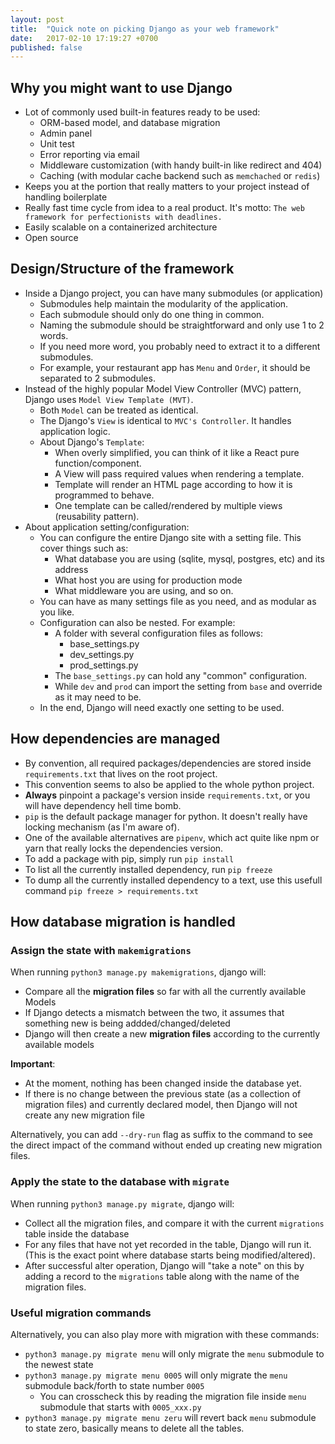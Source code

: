 ```yaml
---
layout: post
title:  "Quick note on picking Django as your web framework"
date:   2017-02-10 17:19:27 +0700
published: false
---
```


## Why you might want to use Django
- Lot of commonly used built-in features ready to be used:
    - ORM-based model, and database migration
    - Admin panel
    - Unit test
    - Error reporting via email
    - Middleware customization (with handy built-in like redirect and 404)
    - Caching (with modular cache backend such as `memchached` or `redis`)
- Keeps you at the portion that really matters to your project instead of handling boilerplate
- Really fast time cycle from idea to a real product. It's motto:  `The web framework for perfectionists with deadlines.`
- Easily scalable on a containerized architecture
- Open source


## Design/Structure of the framework
- Inside a Django project, you can have many submodules (or application)
  - Submodules help maintain the modularity of the application.
  - Each submodule should only do one thing in common.
  - Naming the submodule should be straightforward and only use 1 to 2 words. 
  - If you need more word, you probably need to extract it to a different submodules.
  - For example, your restaurant app has `Menu` and `Order`, it should be separated to 2 submodules.
- Instead of the highly popular Model View Controller (MVC) pattern, Django uses `Model View Template (MVT)`.
  - Both `Model` can be treated as identical.
  - The Django's `View` is identical to `MVC's Controller`. It handles application logic.
  - About Django's `Template`:
    - When overly simplified, you can think of it like a React pure function/component.
    - A View will pass required values when rendering a template.
    - Template will render an HTML page according to how it is programmed to behave.
    - One template can be called/rendered by multiple views (reusability pattern).
- About application setting/configuration:
  - You can configure the entire Django site with a setting file. This cover things such as:
    - What database you are using (sqlite, mysql, postgres, etc) and its address
    - What host you are using for production mode
    - What middleware you are using, and so on.
  - You can have as many settings file as you need, and as modular as you like.
  - Configuration can also be nested. For example:
    - A folder with several configuration files as follows:
      - base_settings.py
      - dev_settings.py
      - prod_settings.py
    - The `base_settings.py` can hold any "common" configuration.
    - While `dev` and `prod` can import the setting from `base` and override as it may need to be.
  - In the end, Django will need exactly one setting to be used.

## How dependencies are managed
- By convention, all required packages/dependencies are stored inside `requirements.txt` that lives on the root project.
- This convention seems to also be applied to the whole python project.
- **Always** pinpoint a package's version inside `requirements.txt`, or you will have dependency hell time bomb.
- `pip` is the default package manager for python. It doesn't really have locking mechanism (as I'm aware of).
- One of the available alternatives are `pipenv`, which act quite like npm or yarn that really locks the dependencies version.
- To add a package with pip, simply run `pip install`
- To list all the currently installed dependency, run `pip freeze`
- To dump all the currently installed dependency to a text, use this usefull command `pip freeze > requirements.txt`

## How database migration is handled

### Assign the state with `makemigrations`
When running `python3 manage.py makemigrations`, django will:
- Compare all the **migration files** so far with all the currently available Models
- If Django detects a mismatch between the two, it assumes that something new is being addded/changed/deleted
- Django will then create a new **migration files** according to the currently available models

**Important**: 
- At the moment, nothing has been changed inside the database yet. 
- If there is no change between the previous state (as a collection of migration files) and currently declared model, 
then Django will not create any new migration file

Alternatively, you can add `--dry-run` flag as suffix to the command to see the direct impact of the command 
without ended up creating new migration files.

### Apply the state to the database with `migrate`

When running `python3 manage.py migrate`, django will:
- Collect all the migration files, and compare it with the current `migrations` table inside the database
- For any files that have not yet recorded in the table, Django will run it. 
(This is the exact point where database starts being modified/altered).
- After successful alter operation, Django will "take a note" on this by adding a record to the `migrations` table 
along with the name of the migration files. 

### Useful migration commands

Alternatively, you can also play more with migration with these commands:
- `python3 manage.py migrate menu` will only migrate the `menu` submodule to the newest state
- `python3 manage.py migrate menu 0005` will only migrate the `menu` submodule back/forth to state number `0005`
  - You can crosscheck this by reading the migration file inside `menu` submodule that starts with `0005_xxx.py`
- `python3 manage.py migrate menu zeru` will revert back `menu` submodule to state zero, basically means to delete all the tables.
